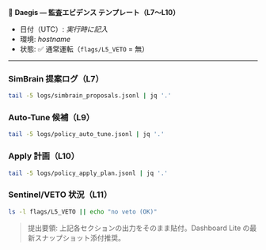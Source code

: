 📜 **Daegis — 監査エビデンス テンプレート（L7〜L10）**

- 日付（UTC）: _実行時に記入_
- 環境: _hostname_
- 状態: ✅ 通常運転（`flags/L5_VETO` = 無）

---

### SimBrain 提案ログ（L7）
```bash
tail -5 logs/simbrain_proposals.jsonl | jq '.'
```

### Auto-Tune 候補（L9）
```bash
tail -5 logs/policy_auto_tune.jsonl | jq '.'
```

### Apply 計画（L10）
```bash
tail -5 logs/policy_apply_plan.jsonl | jq '.'
```

### Sentinel/VETO 状況（L11）
```bash
ls -l flags/L5_VETO || echo "no veto (OK)"
```

> 提出要領: 上記各セクションの出力をそのまま貼付。Dashboard Lite の最新スナップショット添付推奨。